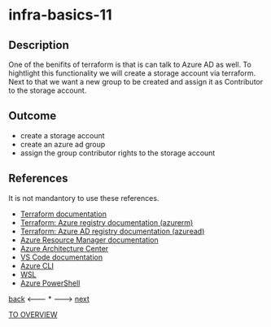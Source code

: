 # infra-basics-11

## Description

One of the benifits of terraform is that is can talk to Azure AD as well. To hightlight this functionality we will create a storage account via terraform. Next to that we want a new group to be created and assign it as Contributor to the storage account. 

## Outcome

- create a storage account
- create an azure ad group
- assign the group contributor rights to the storage account

## References

It is not mandantory to use these references.

- [Terraform documentation](https://www.terraform.io/docs)
- [Terraform: Azure registry documentation (azurerm)](https://registry.terraform.io/providers/hashicorp/azurerm/latest/docs)
- [Terraform: Azure AD registry documentation (azuread)](https://registry.terraform.io/providers/hashicorp/azuread/latest/docs)
- [Azure Resource Manager documentation](https://docs.microsoft.com/en-us/azure/azure-resource-manager/)
- [Azure Architecture Center](https://docs.microsoft.com/en-us/azure/architecture/)
- [VS Code documentation](https://code.visualstudio.com/Docs)
- [Azure CLI](https://docs.microsoft.com/en-us/cli/azure/reference-index?view=azure-cli-latest)
- [WSL](https://docs.microsoft.com/en-us/windows/wsl/about)
- [Azure PowerShell](https://docs.microsoft.com/en-us/powershell/azure/?view=azps-6.6.0)

[back](./infra-basics-10.md) <--- * ---> [next](./infra-basics-12.md)

[TO OVERVIEW](../Infrastructure.md)
